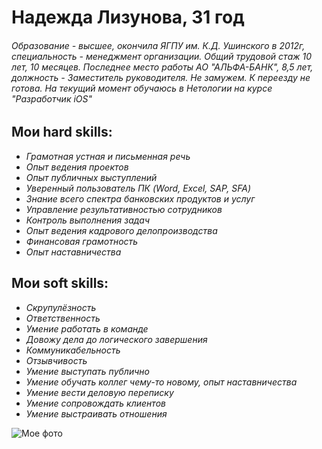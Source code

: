 # Надежда Лизунова, 31 год

###### Образование - высшее, окончила ЯГПУ им. К.Д. Ушинского в 2012г, специальность - менеджмент организации. Общий трудовой стаж 10 лет, 10 месяцев. Последнее место работы АО "АЛЬФА-БАНК", 8,5 лет, должность - Заместитель руководителя. Не замужем. К переезду не готова. На текущий момент обучаюсь в Нетологии на курсе "Разработчик iOS"

## Мои hard skills:
- _Грамотная устная и письменная речь_
- _Опыт ведения проектов_
- _Опыт публичных выступлений_
- _Уверенный пользователь ПК (Word, Excel, SAP, SFA)_
- _Знание всего спектра банковских продуктов и услуг_
- _Управление результативностью сотрудников_
- _Контроль выполнения задач_
- _Опыт ведения кадрового делопроизводства_
- _Финансовая грамотность_
- _Опыт наставничества_

## Мои soft skills:
- _Скрупулёзность_
- _Ответственность_
- _Умение работать в команде_
- _Довожу дела до логического завершения_
- _Коммуникабельность_
- _Отзывчивость_
- _Умение выступать публично_
- _Умение обучать коллег чему-то новому, опыт наставничества_
- _Умение вести деловую переписку_
- _Умение сопровождать клиентов_
- _Умение выстраивать отношения_




![Мое фото](https://user-images.githubusercontent.com/96229764/153749874-262a30c4-8c17-4ad4-bb88-f52fddb3e94b.jpg)
